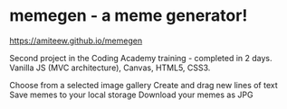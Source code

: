# memegen - a meme generator!
https://amiteew.github.io/memegen

Second project in the Coding Academy training - completed in 2 days.
Vanilla JS (MVC architecture), Canvas, HTML5, CSS3.

Choose from a selected image gallery
Create and drag new lines of text
Save memes to your local storage
Download your memes as JPG
